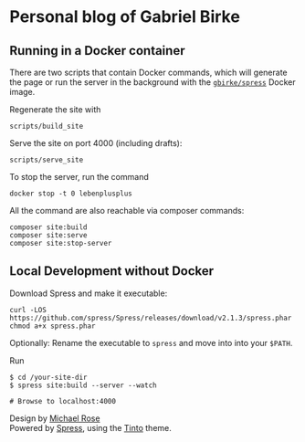 # Personal blog of Gabriel Birke

## Running in a Docker container

There are two scripts that contain Docker commands, which will generate the page or run the server in the background with the [`gbirke/spress`](https://hub.docker.com/r/gbirke/spress/) Docker image.

Regenerate the site with

    scripts/build_site

Serve the site on port 4000 (including drafts):

    scripts/serve_site

To stop the server, run the command

    docker stop -t 0 lebenplusplus

All the command are also reachable via composer commands:

    composer site:build
    composer site:serve
    composer site:stop-server

## Local Development without Docker

Download Spress and make it executable:

    curl -LOS https://github.com/spress/Spress/releases/download/v2.1.3/spress.phar
    chmod a+x spress.phar

Optionally: Rename the executable to `spress` and move into into your `$PATH`.

Run

    $ cd /your-site-dir
    $ spress site:build --server --watch

    # Browse to localhost:4000

Design by [Michael Rose](https://mademistakes.com/)  
Powered by [Spress](http://spress.yosymfony.com), using the [Tinto](https://github.com/enzolutions/spress-tinto-theme/) theme.
